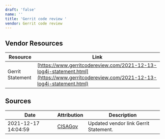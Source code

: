 ```yaml
---
draft: 'false'
name: ''
title: 'Gerrit code review '
vendor: Gerrit code review
---
```


## Vendor Resources
| Resource | Link |
| --- | --- |
| Gerrit Statement | [https://www.gerritcodereview.com/2021-12-13-log4j-statement.html](https://www.gerritcodereview.com/2021-12-13-log4j-statement.html) |



## Sources
| Date | Attribution | Description |
| --- | --- | --- |
| 2021-12-17 14:04:59 | [CISAGov](https://raw.githubusercontent.com/cisagov/log4j-affected-db/develop/README.md) | Updated vendor link Gerrit Statement.  |
